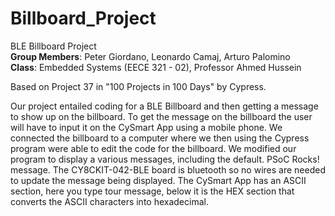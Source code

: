 # Billboard_Project

BLE Billboard Project<br>
<b>Group Members</b>: Peter Giordano, Leonardo Camaj, Arturo Palomino<br>
<b>Class</b>: Embedded Systems (EECE 321 - 02), Professor Ahmed Hussein

Based on Project 37 in "100 Projects in 100 Days" by Cypress.

<p>Our project entailed coding for a BLE Billboard and then getting a message to show up on the billboard. To get the message on the billboard the user will have to input it on the CySmart App using a mobile phone. We connected the billboard to a computer where we then using the Cypress program were able to edit the code for the billboard. We modified our program to display a various messages, including the default. PSoC  Rocks! message. The CY8CKIT-042-BLE board is bluetooth so no wires are needed to update the message being displayed. The CySmart App has an ASCII section, here you type tour message, below it is the HEX section that converts the ASCII characters into hexadecimal. </p>
